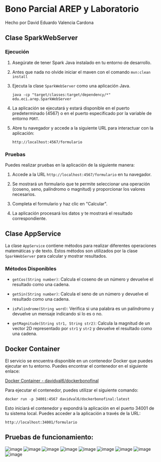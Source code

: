 # Bono Parcial AREP y Laboratorio
Hecho por David Eduardo Valencia Cardona

## Clase SparkWebServer

### Ejecución

1. Asegúrate de tener Spark Java instalado en tu entorno de desarrollo.

2. Antes que nada no olvide iniciar el maven con el comando `mvn:clean install`
3. Ejecuta la clase `SparkWebServer` como una aplicación Java.

   ```shell
   java -cp "target/classes:target/dependency/*" edu.eci.arep.SparkWebServer
   ```


3. La aplicación se ejecutará y estará disponible en el puerto predeterminado (4567) o en el puerto especificado por la variable de entorno `PORT`.

4. Abre tu navegador y accede a la siguiente URL para interactuar con la aplicación:

   ```
   http://localhost:4567/formulario
   ```

### Pruebas

Puedes realizar pruebas en la aplicación de la siguiente manera:

1. Accede a la URL `http://localhost:4567/formulario` en tu navegador.

2. Se mostrará un formulario que te permite seleccionar una operación (coseno, seno, palíndromo o magnitud) y proporcionar los valores necesarios.

3. Completa el formulario y haz clic en "Calcular".

4. La aplicación procesará los datos y te mostrará el resultado correspondiente.

## Clase AppService

La clase `AppService` contiene métodos para realizar diferentes operaciones matemáticas y de texto. Estos métodos son utilizados por la clase `SparkWebServer` para calcular y mostrar resultados.

### Métodos Disponibles

- `getCos(String number)`: Calcula el coseno de un número y devuelve el resultado como una cadena.

- `getSin(String number)`: Calcula el seno de un número y devuelve el resultado como una cadena.

- `isPalindrome(String word)`: Verifica si una palabra es un palíndromo y devuelve un mensaje indicando si lo es o no.

- `getMagnitude(String str1, String str2)`: Calcula la magnitud de un vector 2D representado por `str1` y `str2` y devuelve el resultado como una cadena.

## Docker Container

El servicio se encuentra disponible en un contenedor Docker que puedes ejecutar en tu entorno. Puedes encontrar el contenedor en el siguiente enlace:

[Docker Container - davidval6/dockerbonofinal](https://hub.docker.com/repository/docker/davidval6/dockerbonofinal/general)

Para ejecutar el contenedor, puedes utilizar el siguiente comando:

```shell
docker run -p 34001:4567 davidval6/dockerbonofinal:latest
```

Esto iniciará el contenedor y expondrá la aplicación en el puerto 34001 de tu sistema local. Puedes acceder a la aplicación a través de la URL:

```
http://localhost:34001/formulario
```
## Pruebas de funcionamiento:
![image](https://github.com/DavidVal6/bono-Arep/assets/98176834/a85a21a5-f91e-4277-b924-58a888525c80)
![image](https://github.com/DavidVal6/bono-Arep/assets/98176834/6a07fcde-c2bd-4b5d-9159-5fb44bbf1222)
![image](https://github.com/DavidVal6/bono-Arep/assets/98176834/013d3319-8d59-4afc-965d-682997e90940)
![image](https://github.com/DavidVal6/bono-Arep/assets/98176834/f3bab3b3-f906-4515-b30d-e48f8946f2e6)
![image](https://github.com/DavidVal6/bono-Arep/assets/98176834/c9064637-d02d-4229-a85f-543b16bf8ea2)
![image](https://github.com/DavidVal6/bono-Arep/assets/98176834/5d4c6c34-0699-481b-8ba6-4b7d5d6a8414)
![image](https://github.com/DavidVal6/bono-Arep/assets/98176834/f3b3aa33-7e01-42dd-b36b-cd67e6964b32)
![image](https://github.com/DavidVal6/bono-Arep/assets/98176834/1ae4508b-4017-4b9d-95e8-c5ce239e36b3)
![image](https://github.com/DavidVal6/bono-Arep/assets/98176834/74616218-b4f9-4897-b646-d27764dd00b3)








